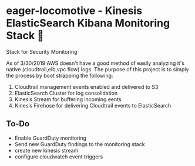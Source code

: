# eager-locomotive - Kinesis ElasticSearch Kibana Monitoring Stack 🚂
Stack for  Security Monitoring

As of 3/30/2019 AWS doesn't have a good method of easily analyzing it's native (cloudtrail,elb,vpc flow) logs. The purpose of this project is to simply the process by boot strapping the following:

1. Cloudtrail management events enabled and delivered to S3
2. ElasticSearch Cluster for log consolidation
3. Kinesis Stream for buffering incoming eents
4. Kinesis Firehose for delivering Cloudtrail events to ElasticSearch


## To-Do

* Enable GuardDuty monitoring
 * Send new GuardDuty findings to the monitoring stack
  * create new kinesis stream 
  * configure cloudwatch event triggers
